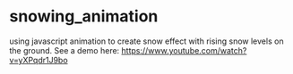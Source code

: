 # snowing_animation
 using javascript animation to create snow effect with rising snow levels on the ground.
 See a demo here: https://www.youtube.com/watch?v=yXPqdr1J9bo
